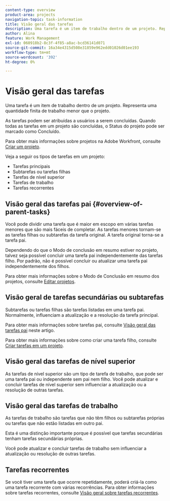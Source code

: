 ```yaml
---
content-type: overview
product-area: projects
navigation-topic: task-information
title: Visão geral das tarefas
description: Uma tarefa é um item de trabalho dentro de um projeto. Representa uma quantidade finita de trabalho menor que o projeto.
author: Alina
feature: Work Management
exl-id: 060918b2-8c3f-4f85-a8ac-bcd36141d071
source-git-commit: 16a34e4315d508e31859e962edd01026d01ee193
workflow-type: tm+mt
source-wordcount: '392'
ht-degree: 0%

---
```


# Visão geral das tarefas

<!-- Audited: 01/2024 -->

Uma tarefa é um item de trabalho dentro de um projeto. Representa uma quantidade finita de trabalho menor que o projeto.

As tarefas podem ser atribuídas a usuários a serem concluídas. Quando todas as tarefas em um projeto são concluídas, o Status do projeto pode ser marcado como Concluído.

Para obter mais informações sobre projetos na Adobe Workfront, consulte [Criar um projeto](../../../manage-work/projects/create-projects/create-project.md).

Veja a seguir os tipos de tarefas em um projeto:

* Tarefas principais
* Subtarefas ou tarefas filhas
* Tarefas de nível superior
* Tarefas de trabalho
* Tarefas recorrentes

## Visão geral das tarefas pai  {#overview-of-parent-tasks}

Você pode dividir uma tarefa que é maior em escopo em várias tarefas menores que são mais fáceis de completar. As tarefas menores tornam-se as tarefas filhas ou subtarefas da tarefa original. A tarefa original torna-se a tarefa pai.

Dependendo do que o Modo de conclusão em resumo estiver no projeto, talvez seja possível concluir uma tarefa pai independentemente das tarefas filho. Por padrão, não é possível concluir ou atualizar uma tarefa pai independentemente dos filhos.

Para obter mais informações sobre o Modo de Conclusão em resumo dos projetos, consulte [Editar projetos](../../../manage-work/projects/manage-projects/edit-projects.md).

## Visão geral de tarefas secundárias ou subtarefas

Subtarefas ou tarefas filhas são tarefas listadas em uma tarefa pai. Normalmente, influenciam a atualização e a resolução da tarefa principal.

Para obter mais informações sobre tarefas pai, consulte [Visão geral das tarefas pai](#overview-of-parent-tasks) neste artigo.

Para obter mais informações sobre como criar uma tarefa filho, consulte [Criar tarefas em um projeto](../../../manage-work/tasks/create-tasks/create-tasks-in-project.md).

## Visão geral das tarefas de nível superior

As tarefas de nível superior são um tipo de tarefa de trabalho, que pode ser uma tarefa pai ou independente sem pai nem filho. Você pode atualizar e concluir tarefas de nível superior sem influenciar a atualização ou a resolução de outras tarefas.

## Visão geral das tarefas de trabalho

As tarefas de trabalho são tarefas que não têm filhos ou subtarefas próprias ou tarefas que não estão listadas em outro pai.

Esta é uma distinção importante porque é possível que tarefas secundárias tenham tarefas secundárias próprias.

Você pode atualizar e concluir tarefas de trabalho sem influenciar a atualização ou resolução de outras tarefas.

## Tarefas recorrentes

Se você tiver uma tarefa que ocorre repetidamente, poderá criá-la como uma tarefa recorrente com várias recorrências. Para obter informações sobre tarefas recorrentes, consulte [Visão geral sobre tarefas recorrentes](../../../manage-work/tasks/manage-tasks/recurring-tasks-overview.md).
